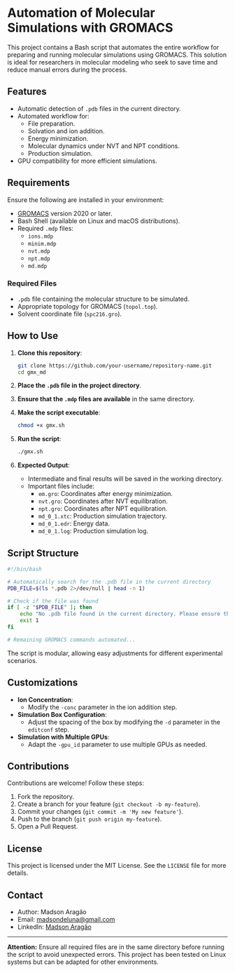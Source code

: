 # Automation of Molecular Simulations with GROMACS

This project contains a Bash script that automates the entire workflow for preparing and running molecular simulations using GROMACS. This solution is ideal for researchers in molecular modeling who seek to save time and reduce manual errors during the process.

## Features

- Automatic detection of `.pdb` files in the current directory.
- Automated workflow for:
  - File preparation.
  - Solvation and ion addition.
  - Energy minimization.
  - Molecular dynamics under NVT and NPT conditions.
  - Production simulation.
- GPU compatibility for more efficient simulations.

## Requirements

Ensure the following are installed in your environment:

- [GROMACS](http://www.gromacs.org/) version 2020 or later.
- Bash Shell (available on Linux and macOS distributions).
- Required `.mdp` files:
  - `ions.mdp`
  - `minim.mdp`
  - `nvt.mdp`
  - `npt.mdp`
  - `md.mdp`

### Required Files

- `.pdb` file containing the molecular structure to be simulated.
- Appropriate topology for GROMACS (`topol.top`).
- Solvent coordinate file (`spc216.gro`).

## How to Use

1. **Clone this repository**:
   ```bash
   git clone https://github.com/your-username/repository-name.git
   cd gmx_md
   ```

2. **Place the `.pdb` file in the project directory**.

3. **Ensure that the `.mdp` files are available** in the same directory.

4. **Make the script executable**:
   ```bash
   chmod +x gmx.sh
   ```

5. **Run the script**:
   ```bash
   ./gmx.sh
   ```

6. **Expected Output**:
   - Intermediate and final results will be saved in the working directory.
   - Important files include:
     - `em.gro`: Coordinates after energy minimization.
     - `nvt.gro`: Coordinates after NVT equilibration.
     - `npt.gro`: Coordinates after NPT equilibration.
     - `md_0_1.xtc`: Production simulation trajectory.
     - `md_0_1.edr`: Energy data.
     - `md_0_1.log`: Production simulation log.

## Script Structure

```bash
#!/bin/bash

# Automatically search for the .pdb file in the current directory
PDB_FILE=$(ls *.pdb 2>/dev/null | head -n 1)

# Check if the file was found
if [ -z "$PDB_FILE" ]; then
    echo "No .pdb file found in the current directory. Please ensure the file is present."
    exit 1
fi

# Remaining GROMACS commands automated...
```

The script is modular, allowing easy adjustments for different experimental scenarios.

## Customizations

- **Ion Concentration**:
  - Modify the `-conc` parameter in the ion addition step.
- **Simulation Box Configuration**:
  - Adjust the spacing of the box by modifying the `-d` parameter in the `editconf` step.
- **Simulation with Multiple GPUs**:
  - Adapt the `-gpu_id` parameter to use multiple GPUs as needed.

## Contributions

Contributions are welcome! Follow these steps:

1. Fork the repository.
2. Create a branch for your feature (`git checkout -b my-feature`).
3. Commit your changes (`git commit -m 'My new feature'`).
4. Push to the branch (`git push origin my-feature`).
5. Open a Pull Request.

## License

This project is licensed under the MIT License. See the `LICENSE` file for more details.

## Contact

- Author: Madson Aragão
- Email: [madsondeluna@gmail.com](mailto:madsondeluna@gmail.com)
- LinkedIn: [Madson Aragão](https://www.linkedin.com/in/madsonaragao/)

---

**Attention:** Ensure all required files are in the same directory before running the script to avoid unexpected errors. This project has been tested on Linux systems but can be adapted for other environments.
